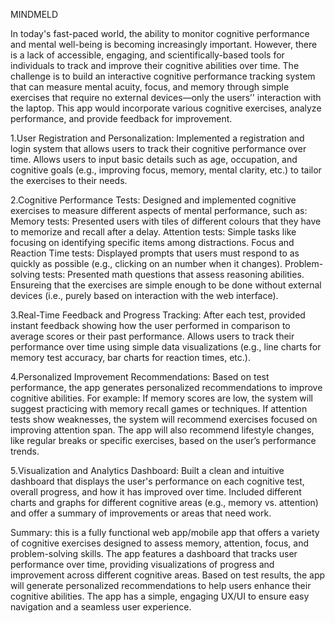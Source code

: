 MINDMELD

In today's fast-paced world, the ability to monitor cognitive performance and mental well-being is becoming increasingly important. However, there is a lack of accessible, engaging, and scientifically-based tools for individuals to track and improve their cognitive abilities over time. The challenge is to build an interactive cognitive performance tracking system that can measure mental acuity, focus, and memory through simple exercises that require no external devices—only the users’' interaction with the laptop. This app would incorporate various cognitive exercises, analyze performance, and provide feedback for improvement.

1.User Registration and Personalization: Implemented a registration and login system that allows users to track their cognitive performance over time. Allows users to input basic details such as age, occupation, and cognitive goals (e.g., improving focus, memory, mental clarity, etc.) to tailor the exercises to their needs.
   
2.Cognitive Performance Tests: Designed and implemented cognitive exercises to measure different aspects of mental performance, such as: Memory tests: Presented users with tiles of different colours that they have to memorize and recall after a delay. Attention tests: Simple tasks like focusing on identifying specific items among distractions. Focus and Reaction Time tests: Displayed prompts that users must respond to as quickly as possible (e.g., clicking on an number when it changes). Problem-solving tests: Presented math questions that assess reasoning abilities. Ensureing that the exercises are simple enough to be done without external devices (i.e., purely based on interaction with the web interface).
   
3.Real-Time Feedback and Progress Tracking: After each test, provided instant feedback showing how the user performed in comparison to average scores or their past performance. Allows users to track their performance over time using simple data visualizations (e.g., line charts for memory test accuracy, bar charts for reaction times, etc.).
   
4.Personalized Improvement Recommendations: Based on test performance, the app generates personalized recommendations to improve cognitive abilities. For example: If memory scores are low, the system will suggest practicing with memory recall games or techniques. If attention tests show weaknesses, the system will recommend exercises focused on improving attention span. The app will also recommend lifestyle changes, like regular breaks or specific exercises, based on the user’s performance trends.
   
5.Visualization and Analytics Dashboard: Built a clean and intuitive dashboard that displays the user's performance on each cognitive test, overall progress, and how it has improved over time. Included different charts and graphs for different cognitive areas (e.g., memory vs. attention) and offer a summary of improvements or areas that need work.

Summary: this is a fully functional web app/mobile app that offers a variety of cognitive exercises designed to assess memory, attention, focus, and problem-solving skills. The app features a dashboard that tracks user performance over time, providing visualizations of progress and improvement across different cognitive areas. Based on test results, the app will generate personalized recommendations to help users enhance their cognitive abilities. The app has a simple, engaging UX/UI to ensure easy navigation and a seamless user experience.

